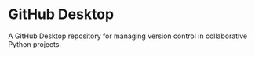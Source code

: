 # GitHub Desktop
 A GitHub Desktop repository for managing version control in collaborative Python projects.
